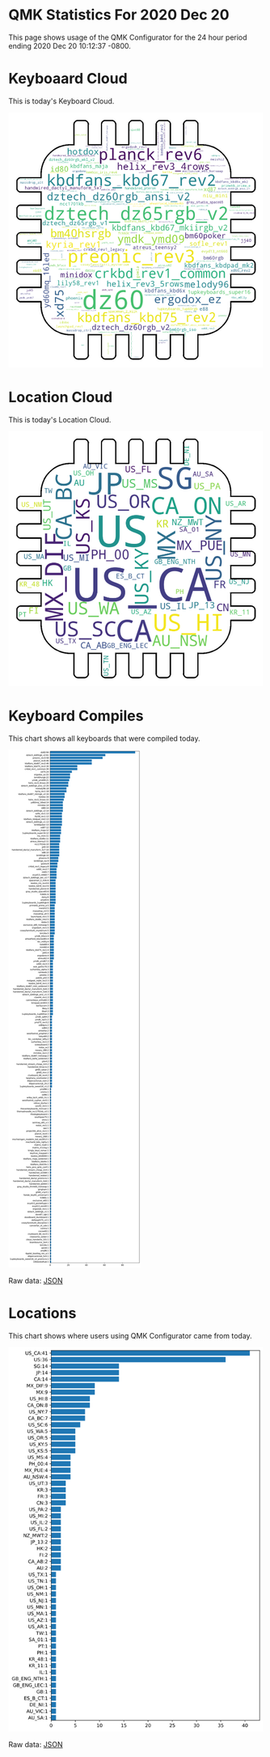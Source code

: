# QMK Statistics For 2020 Dec 20

This page shows usage of the QMK Configurator for the 24 hour period ending 2020 Dec 20 10:12:37 -0800.

# Keyboaard Cloud

This is today's Keyboard Cloud.

<img src="reports/20201220/keyboards_wordcloud.png">

# Location Cloud

This is today's Location Cloud.

<img src="reports/20201220/locations_wordcloud.png">

# Keyboard Compiles

This chart shows all keyboards that were compiled today.

<img src="reports/20201220/keyboards.svg">

Raw data: [JSON](reports/20201220/keyboards.json ':ignore')

# Locations

This chart shows where users using QMK Configurator came from today.

<img src="reports/20201220/locations.svg">

Raw data: [JSON](reports/20201220/locations.json ':ignore')
    

